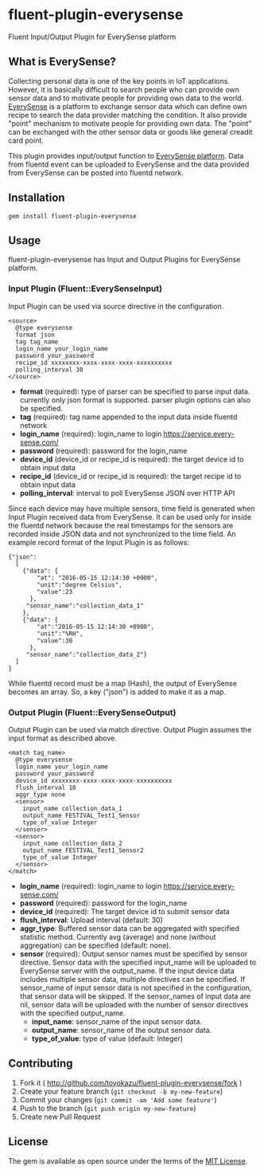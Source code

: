 # fluent-plugin-everysense
Fluent Input/Output Plugin for EverySense platform

## What is EverySense?

Collecting personal data is one of the key points in IoT applications. However, it is basically difficult to search people who can provide own sensor data and to motivate people for providing own data to the world. [EverySense](http://every-sense.com/) is a platform to exchange sensor data which can define own recipe to search the data provider matching the condition. It also provide "point" mechanism to motivate people for providing own data. The "point" can be exchanged with the other sensor data or goods like general creadit card point.

This plugin provides input/output function to [EverySense platform](https://service.every-sense.com/). Data from fluentd event can be uploaded to EverySense and the data provided from EverySense can be posted into fluentd network.


## Installation

```
gem install fluent-plugin-everysense
```


## Usage

fluent-plugin-everysense has Input and Output Plugins for EverySense platform.


### Input Plugin (Fluent::EverySenseInput)

Input Plugin can be used via source directive in the configuration.

```
<source>
  @type everysense
  format json
  tag tag_name
  login_name your_login_name
  password your_password
  recipe_id xxxxxxxx-xxxx-xxxx-xxxx-xxxxxxxxxx
  polling_interval 30
</source>
```

- **format** (required): type of parser can be specified to parse input data. currently only json format is supported. parser plugin options can also be specified.
- **tag** (required): tag name appended to the input data inside fluentd network
- **login_name** (required): login_name to login https://service.every-sense.com/
- **password** (required): password for the login_name
- **device_id** (device_id or recipe_id is required): the target device id to obtain input data
- **recipe_id** (device_id or recipe_id is required): the target recipe id to obtain input data
- **polling_interval**: interval to poll EverySense JSON over HTTP API

Since each device may have multiple sensors, time field is generated when Input Plugin received data from EverySense. It can be used only for inside the fluentd network because the real timestamps for the sensors are recorded inside JSON data and not synchronized to the time field. An example record format of the Input Plugin is as follows:

```
{"json":
  [
    {"data": {
        "at": "2016-05-15 12:14:30 +0900",
        "unit":"degree Celsius",
        "value":23
      },
     "sensor_name":"collection_data_1"
    },
    {"data": {
        "at":"2016-05-15 12:14:30 +0900",
        "unit":"%RH",
        "value":30
      },
     "sensor_name":"collection_data_2"}
  ]
}
```

While fluentd record must be a map (Hash), the output of EverySense becomes an array. So, a key ("json") is added to make it as a map.

### Output Plugin (Fluent::EverySenseOutput)

Output Plugin can be used via match directive. Output Plugin assumes the input format as described above.

```
<match tag_name>
  @type everysense
  login_name your_login_name
  password your_password
  device_id xxxxxxxx-xxxx-xxxx-xxxx-xxxxxxxxxx
  flush_interval 10
  aggr_type none
  <sensor>
    input_name collection_data_1
    output_name FESTIVAL_Test1_Sensor
    type_of_value Integer
  </sensor>
  <sensor>
    input_name collection_data_2
    output_name FESTIVAL_Test1_Sensor2
    type_of_value Integer
  </sensor>
</match>
```

- **login_name** (required): login_name to login https://service.every-sense.com/
- **password** (required): password for the login_name
- **device_id** (required): The target device id to submit sensor data
- **flush_interval**: Upload interval (default: 30)
- **aggr_type**: Buffered sensor data can be aggregated with specified statistic method. Currently avg (average) and none (without aggregation) can be specified (default: none).
- **sensor** (required): Output sensor names must be specified by sensor directive. Sensor data with the specified input_name will be uploaded to EverySense server with the output_name. If the input device data includes multiple sensor data, multiple directives can be specified. If sensor_name of input sensor data is not specified in the configuration, that sensor data will be skipped. If the sensor_names of input data are nil, sensor data will be uploaded with the number of sensor directives with the specified output_name.
  - **input_name**: sensor_name of the input sensor data.
  - **output_name**: sensor_name of the output sensor data.
  - **type_of_value**: type of value (default: Integer)


## Contributing

1. Fork it ( http://github.com/toyokazu/fluent-plugin-everysense/fork )
2. Create your feature branch (`git checkout -b my-new-feature`)
3. Commit your changes (`git commit -am 'Add some feature'`)
4. Push to the branch (`git push origin my-new-feature`)
5. Create new Pull Request


## License

The gem is available as open source under the terms of the [MIT License](http://opensource.org/licenses/MIT).
